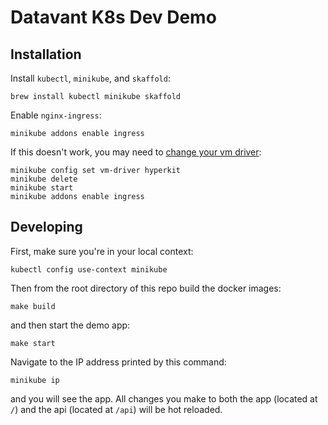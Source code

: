 # Datavant K8s Dev Demo

## Installation

Install `kubectl`, `minikube`, and `skaffold`:

```
brew install kubectl minikube skaffold
```

Enable `nginx-ingress`:

```
minikube addons enable ingress
```

If this doesn't work, you may need to [change your vm driver](https://github.com/kubernetes/minikube/issues/7332#issuecomment-730565633):

```
minikube config set vm-driver hyperkit
minikube delete
minikube start
minikube addons enable ingress
```

## Developing

First, make sure you're in your local context:

```
kubectl config use-context minikube
```

Then from the root directory of this repo build the docker images:

```
make build
```

and then start the demo app:

```
make start
```

Navigate to the IP address printed by this command:

```
minikube ip
```

and you will see the app. All changes you make to both the app (located at `/`) and the api (located at `/api`) will be hot reloaded.
